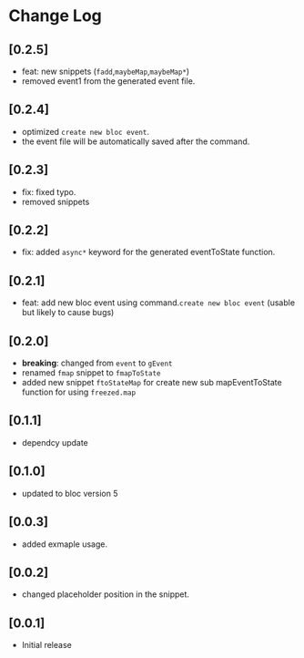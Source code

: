 # Change Log

## [0.2.5]

- feat: new snippets (`fadd`,`maybeMap`,`maybeMap*`)
- removed event1 from the generated event file.

## [0.2.4]

- optimized `create new bloc event`.
- the event file will be automatically saved after the command.

## [0.2.3]

- fix: fixed typo.
- removed snippets

## [0.2.2]

- fix: added `async*` keyword for the generated eventToState function.

## [0.2.1]

- feat: add new bloc event using command.`create new bloc event` (usable but likely to cause bugs)

## [0.2.0]

- **breaking**: changed from `event` to `gEvent`
- renamed `fmap` snippet to `fmapToState`
- added new snippet `ftoStateMap` for create new sub mapEventToState function for using `freezed.map`

## [0.1.1]

- dependcy update

## [0.1.0]

- updated to bloc version 5

## [0.0.3]

- added exmaple usage.

## [0.0.2]

- changed placeholder position in the snippet.

## [0.0.1]

- Initial release
